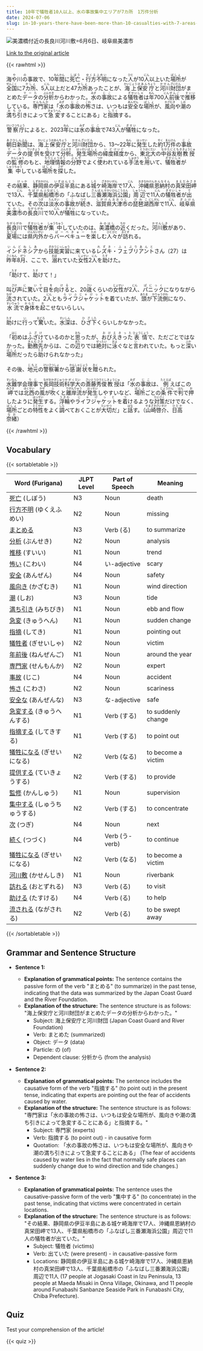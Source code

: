 ```yaml
---
title: 10年で犠牲者10人以上、水の事故集中エリアが7カ所　1万件分析
date: 2024-07-06
slug: in-10-years-there-have-been-more-than-10-casualties-with-7-areas-identified-as-hotspots-for-water-accidents-analyzing-10-000-cases
---
```


![美濃橋付近の長良川河川敷=6月6日、岐阜県美濃市](https://www.asahicom.jp/imgopt/img/68572be757/comm_L/AS20240705002552.jpg "美濃橋付近の長良川河川敷=6月6日、岐阜県美濃市")

[Link to the original article](https://asahi.com/articles/ASS752J2QS75ULLI001M.html?iref=comtop_7_03)

{{< rawhtml >}}
<p>海<ruby>や<rt>や</rt></ruby>川<ruby>の<rt>の</rt></ruby>事故で、10<ruby>年間<rt>ねんかん</rt></ruby>に<ruby>死亡<rt>しぼう</rt></ruby>・<ruby>行方<rt>ゆくえ</rt></ruby><ruby>不明<rt>ふめい</rt></ruby>になった<ruby>人<rt>ひと</rt></ruby>が10<ruby>人<rt>にん</rt></ruby>以上いた<ruby>場所<rt>ばしょ</rt></ruby>が<ruby>全国<rt>ぜんこく</rt></ruby>に7<ruby>カ所<rt>かしょ</rt></ruby>、5<ruby>人<rt>にん</rt></ruby>以上だと47<ruby>カ所<rt>かしょ</rt></ruby>あったことが、<ruby>海上<rt>かいじょう</rt></ruby><ruby>保安<rt>ほあん</rt></ruby><ruby>庁<rt>ちょう</rt></ruby>と<ruby>河川<rt>かせん</rt></ruby><ruby>財団<rt>ざいだん</rt></ruby>がまとめた<ruby>データ<rt>でーた</rt></ruby>の<ruby>分析<rt>ぶんせき</rt></ruby>からわかった。<ruby>水<rt>みず</rt></ruby>の<ruby>事故<rt>じこ</rt></ruby>による<ruby>犠牲者<rt>ぎせいしゃ</rt></ruby>は<ruby>年<rt>ねん</rt></ruby>700<ruby>人<rt>にん</rt></ruby><ruby>前後<rt>ぜんご</rt></ruby>で<ruby>推移<rt>すいい</rt></ruby>している。<ruby>専門家<rt>せんもんか</rt></ruby>は「<ruby>水<rt>みず</rt></ruby>の<ruby>事故<rt>じこ</rt></ruby>の<ruby>怖<rt>こわ</rt></ruby>さは、いつもは<ruby>安全<rt>あんぜん</rt></ruby>な<ruby>場所<rt>ばしょ</rt></ruby>が、<ruby>風向<rt>かざむき</rt></ruby>や<ruby>潮<rt>しお</rt></ruby>の<ruby>満ち<rt>みち</rt></ruby><ruby>引<rt>ひ</rt></ruby>きによって<ruby>急変<rt>きゅうへん</rt></ruby>することにある」と<ruby>指摘<rt>してく</rt></ruby>する。</p>

<p><ruby>警察庁<rt>けいさつちょう</rt></ruby>によると、2023<ruby>年<rt>ねん</rt></ruby>には<ruby>水<rt>みず</rt></ruby>の<ruby>事故<rt>じこ</rt></ruby>で743<ruby>人<rt>にん</rt></ruby>が<ruby>犠牲<rt>ぎせい</rt></ruby>になった。</p>

<p><ruby>朝日新聞<rt>あさひしんぶん</rt></ruby>は、<ruby>海上保安庁<rt>かいじょうほあんちょう</rt></ruby>と<ruby>河川財団<rt>かせんざいだん</rt></ruby>から、13～22<ruby>年<rt>ねん</rt></ruby>に<ruby>発生<rt>はっせい</rt></ruby>した<ruby>約<rt>やく</rt></ruby>1<ruby>万<rt>まん</rt></ruby><ruby>件<rt>けん</rt></ruby>の<ruby>事故<rt>じこ</rt></ruby><ruby>データ<rt>でーた</rt></ruby>の<ruby>提供<rt>ていきょう</rt></ruby>を<ruby>受<rt>う</rt></ruby>けて<ruby>分析<rt>ぶんせき</rt></ruby>。<ruby>発生<rt>はっせい</rt></ruby><ruby>場所<rt>ばしょ</rt></ruby>の<ruby>緯度<rt>いど</rt></ruby><ruby>経度<rt>けいど</rt></ruby>から、<ruby>東北大<rt>とうほくだい</rt></ruby>の<ruby>中谷友樹<rt>なかたにともき</rt></ruby><ruby>教授<rt>きょうじゅ</rt></ruby>の<ruby>監修<rt>かんしゅう</rt></ruby>のもと、<ruby>地理情報<rt>ちりじょうほう</rt></ruby>の<ruby>分野<rt>ぶんや</rt></ruby>でよく<ruby>使<rt>つか</rt></ruby>われている<ruby>手法<rt>しゅほう</rt></ruby>を<ruby>用<rt>もち</rt></ruby>いて、<ruby>犠牲者<rt>ぎせいしゃ</rt></ruby>が<ruby>集中<rt>しゅうちゅう</rt></ruby>している<ruby>場所<rt>ばしょ</rt></ruby>を<ruby>探<rt>さが</rt></ruby>した。</p>

<p>その<ruby>結果<rt>けっか</rt></ruby>、<ruby>静岡県<rt>しずおかけん</rt></ruby>の<ruby>伊豆半島<rt>いずはんとう</rt></ruby>にある<ruby>城<rt>しろ</rt></ruby>ケ<ruby>崎<rt>ざき</rt></ruby><ruby>海岸<rt>かいがん</rt></ruby>で17<ruby>人<rt>にん</rt></ruby>、<ruby>沖縄県<rt>おきなわけん</rt></ruby><ruby>恩納村<rt>おんなそん</rt></ruby>の<ruby>真栄田岬<rt>まえだみさき</rt></ruby>で13<ruby>人<rt>にん</rt></ruby>、<ruby>千葉県<rt>ちばけん</rt></ruby><ruby>船橋市<rt>ふなばしし</rt></ruby>の「ふなばし<ruby>三番瀬<rt>さんばんせ</rt></ruby><ruby>海浜<rt>かいひん</rt></ruby><ruby>公園<rt>こうえん</rt></ruby>」<ruby>周辺<rt>しゅうへん</rt></ruby>で11<ruby>人<rt>にん</rt></ruby>の<ruby>犠牲者<rt>ぎせいしゃ</rt></ruby>が<ruby>出<rt>で</rt></ruby>ていた。その<ruby>次<rt>つぎ</rt></ruby>は<ruby>淡水<rt>たんすい</rt></ruby>の<ruby>事故<rt>じこ</rt></ruby>が<ruby>続<rt>つづ</rt></ruby>き、<ruby>滋賀県<rt>しがけん</rt></ruby><ruby>大津市<rt>おおつし</rt></ruby>の<ruby>琵琶湖<rt>びわこ</rt></ruby><ruby>西岸<rt>にしがん</rt></ruby>で11<ruby>人<rt>にん</rt></ruby>、<ruby>岐阜県<rt>ぎふけん</rt></ruby><ruby>美濃市<rt>みのし</rt></ruby>の<ruby>長良川<rt>ながらがわ</rt></ruby>で10<ruby>人<rt>にん</rt></ruby>が<ruby>犠牲<rt>ぎせい</rt></ruby>になっていた。</p>

<p><ruby>長良川<rt>ながらがわ</rt></ruby>で<ruby>犠牲者<rt>ぎせいしゃ</rt></ruby>が<ruby>集中<rt>しゅうちゅう</rt></ruby>していたのは、<ruby>美濃橋<rt>みのはし</rt></ruby>の<ruby>近<rt>ちか</rt></ruby>くだった。<ruby>河川敷<rt>かせんしき</rt></ruby>があり、<ruby>夏場<rt>なつば</rt></ruby>には<ruby>県内外<rt>けんないがい</rt></ruby>から<ruby>バーベキュー<rt>ばーべきゅー</rt></ruby>を<ruby>楽<rt>たの</rt></ruby>しむ<ruby>人々<rt>ひとびと</rt></ruby>が<ruby>訪<rt>おとず</rt></ruby>れる。</p>

<p><ruby>インドネシア<rt>いんどねしあ</rt></ruby>から<ruby>技能実習<rt>ぎのうじっしゅう</rt></ruby>に来ている<ruby>レズキ・フェブリアント<rt>れずき・ふぇぶりあんと</rt></ruby>さん（27）は<ruby>昨年<rt>さくねん</rt></ruby>8<ruby>月<rt>がつ</rt></ruby>、ここで、<ruby>溺<rt>おぼ</rt></ruby>れていた<ruby>女性<rt>じょせい</rt></ruby>2<ruby>人<rt>にん</rt></ruby>を<ruby>助<rt>たす</rt></ruby>けた。</p>

<p>「<ruby>助<rt>たす</rt>けて</ruby>、<ruby>助<rt>たす</rt>けて</ruby>！」</p>

<p>叫<ruby>び<rt>さけ</rt></ruby>声<ruby>に<rt>に</rt></ruby>驚<ruby>いて<rt>いて</rt></ruby>目<ruby>を<rt>を</rt></ruby>向<ruby>ける<rt>ける</rt></ruby>と、20<ruby>歳<rt>さい</rt></ruby>くらいの<ruby>女性<rt>じょせい</rt></ruby>が2<ruby>人<rt>にん</rt></ruby>、<ruby>パニック<rt>ぱにっく</rt></ruby>になりながら<ruby>流<rt>なが</rt></ruby>されていた。2<ruby>人<rt>にん</rt></ruby>とも<ruby>ライフジャケット<rt>らいふじゃけっと</rt></ruby>を着ていたが、<ruby>頭<rt>あたま</rt></ruby>が<ruby>下流<rt>かりゅう</rt></ruby><ruby>側<rt>がわ</rt></ruby>になり、<ruby>水流<rt>すいりゅう</rt></ruby>で<ruby>身体<rt>からだ</rt></ruby>を<ruby>起<rt>お</rt></ruby>こせないらしい。</p>

<p><ruby>助<rt>たす</rt>け</ruby>に<ruby>行<rt>い</rt>っ</ruby>て<ruby>驚<rt>おどろ</rt>い</ruby>た。<ruby>水深<rt>すいしん</rt></ruby>は、<ruby>ひざ<rt>ひざ</rt>下<rt>した</rt></ruby>くらいしかなかった。</p>

<p>「<ruby>初<rt>はじ</rt>め</ruby>は<ruby>ふざけ<rt>ふざけ</rt>ている</ruby>のかと<ruby>思<rt>おも</rt>った</ruby>が、<ruby>おびえきった<rt>おびえきった</rt></ruby><ruby>表情<rt>ひょうじょう</rt></ruby>で、ただごとではなかった。<ruby>勤務先<rt>きんむさき</rt></ruby>からは、この<ruby>辺<rt>あた</rt>り</ruby>では<ruby>絶対<rt>ぜったい</rt></ruby>に<ruby>泳<rt>およ</rt>ぐ</ruby>なと<ruby>言<rt>い</rt>われていた。もっと<ruby>深<rt>ふか</rt>い</ruby><ruby>場所<rt>ばしょ</rt></ruby>だったら<ruby>助<rt>たす</rt>けられなかった</ruby>」</p>

<p>その後、<ruby>地元<rt>じもと</rt></ruby>の<ruby>警察署<rt>けいさつしょ</rt></ruby>から<ruby>感謝状<rt>かんしゃじょう</rt></ruby>を<ruby>贈<rt>おく</rt></ruby>られた。</p>

<p><ruby>水難<rt>すいなん</rt></ruby>学会<ruby>理事<rt>りじ</rt></ruby>で<ruby>長岡<rt>ながおか</rt>技術<rt>ぎじゅつ</rt>科学<rt>かがく</rt>大<rt>だい</rt></ruby>の<ruby>斎藤<rt>さいとう</rt>秀俊<rt>ひでとし</rt>教授<rt>きょうじゅ</rt></ruby>は「<ruby>水<rt>みず</rt>の<rt></rt>事故<rt>じこ</rt></ruby>は、<ruby>例<rt>たとえば</rt>えば</ruby>この<ruby>岬<rt>みさき</rt></ruby>では<ruby>北西<rt>ほくせい</rt>の<ruby>風<rt>かぜ</rt></ruby>が<ruby>吹<rt>ふ</rt></ruby>くと<ruby>離岸流<rt>りがんりゅう</rt></ruby>が<ruby>発生<rt>はっせい</rt></ruby>しやすいなど、<ruby>場所<rt>ばしょ</rt></ruby>ごとの<ruby>条件<rt>じょうけん</rt></ruby>で<ruby>判<rt>はん</rt>で<rt></rt>押<rt>お</rt>したように<rt></rt>発生<rt>はっせい</rt></ruby>する。<ruby>浮輪<rt>うきわ</rt>や<ruby>ライフジャケット<rt>じゃけっと</rt></ruby>を<ruby>着<rt>つ</rt>けるような<ruby>対策<rt>たいさく</rt></ruby>だけでなく、<ruby>場所<rt>ばしょ</rt>ごとの<ruby>特性<rt>とくせい</rt></ruby>をよく<ruby>調<rt>しら</rt>べておくことが<ruby>大切<rt>たいせつ</rt></ruby>だ」と<ruby>話<rt>はな</rt>す。（<ruby>山崎<rt>やまざき</rt>啓介<rt>けいすけ</rt>、<ruby>日高<rt>ひだか</rt>奈緒<rt>なお</rt>）</ruby></p>
{{< /rawhtml >}}

## Vocabulary


{{< sortabletable >}}

| Word (Furigana) | JLPT Level | Part of Speech | Meaning |
|------------------|------------|---------------|---------|
|[死亡](https://jisho.org/search/%E6%AD%BB%E4%BA%A1) (しぼう)| N3 | Noun | death |
|[行方不明](https://jisho.org/search/%E8%A1%8C%E6%96%B9%E4%B8%8D%E6%98%8E) (ゆくえふめい)| N2 | Noun | missing |
|[まとめる](https://jisho.org/search/%E3%81%BE%E3%81%A8%E3%82%81%E3%82%8B)| N3 | Verb (る) | to summarize |
|[分析](https://jisho.org/search/%E5%88%86%E6%9E%90) (ぶんせき)| N2 | Noun | analysis |
|[推移](https://jisho.org/search/%E6%8E%A8%E7%A7%BB) (すいい)| N1 | Noun | trend |
|[怖い](https://jisho.org/search/%E6%80%96%E3%81%84) (こわい)| N4 | い-adjective | scary |
|[安全](https://jisho.org/search/%E5%AE%89%E5%85%A8) (あんぜん)| N4 | Noun | safety |
|[風向き](https://jisho.org/search/%E9%A2%A8%E5%90%91%E3%81%8D) (かざむき)| N1 | Noun | wind direction |
|[潮](https://jisho.org/search/%E6%BD%AE) (しお)| N3 | Noun | tide |
|[満ち引き](https://jisho.org/search/%E6%BA%80%E3%81%A1%E5%BC%95%E3%81%8D) (みちびき)| N1 | Noun | ebb and flow |
|[急変](https://jisho.org/search/%E6%80%A5%E5%A4%89) (きゅうへん)| N1 | Noun | sudden change |
|[指摘](https://jisho.org/search/%E6%8C%87%E6%91%98) (してき)| N1 | Noun | pointing out |
|[犠牲者](https://jisho.org/search/%E7%8A%A0%E7%89%B2%E8%80%85) (ぎせいしゃ)| N2 | Noun | victim |
|[年前後](https://jisho.org/search/%E5%B9%B4%E5%89%8D%E5%BE%8C) (ねんぜんご)| N1 | Noun | around the year |
|[専門家](https://jisho.org/search/%E5%B0%82%E9%96%80%E5%AE%B6) (せんもんか)| N2 | Noun | expert |
|[事故](https://jisho.org/search/%E4%BA%8B%E6%95%85) (じこ)| N4 | Noun | accident |
|[怖さ](https://jisho.org/search/%E6%80%96%E3%81%95) (こわさ)| N2 | Noun | scariness |
|[安全な](https://jisho.org/search/%E5%AE%89%E5%85%A8%E3%81%AA) (あんぜんな)| N3 | な-adjective | safe |
|[急変する](https://jisho.org/search/%E6%80%A5%E5%A4%89%E3%81%99%E3%82%8B) (きゅうへんする)| N1 | Verb (する) | to suddenly change |
|[指摘する](https://jisho.org/search/%E6%8C%87%E6%91%98%E3%81%99%E3%82%8B) (してきする)| N1 | Verb (する) | to point out |
|[犠牲になる](https://jisho.org/search/%E7%8A%A0%E7%89%B2%E3%81%AB%E3%81%AA%E3%82%8B) (ぎせいになる)| N2 | Verb (なる) | to become a victim |
|[提供する](https://jisho.org/search/%E6%8F%90%E4%BE%9B%E3%81%99%E3%82%8B) (ていきょうする)| N2 | Verb (する) | to provide |
|[監修](https://jisho.org/search/%E7%9B%A3%E4%BF%AE) (かんしゅう)| N1 | Noun | supervision |
|[集中する](https://jisho.org/search/%E9%9B%86%E4%B8%AD%E3%81%99%E3%82%8B) (しゅうちゅうする)| N2 | Verb (する) | to concentrate |
|[次](https://jisho.org/search/%E6%AC%A1) (つぎ)| N4 | Noun | next |
|[続く](https://jisho.org/search/%E7%B6%9A%E3%81%8F) (つづく)| N4 | Verb (う-verb) | to continue |
|[犠牲になる](https://jisho.org/search/%E7%8A%A0%E7%89%B2%E3%81%AB%E3%81%AA%E3%82%8B) (ぎせいになる)| N2 | Verb (なる) | to become a victim |
|[河川敷](https://jisho.org/search/%E6%B2%B3%E5%B7%9D%E6%95%B7) (かせんしき)| N1 | Noun | riverbank |
|[訪れる](https://jisho.org/search/%E8%A8%AA%E3%82%8C%E3%82%8B) (おとずれる)| N3 | Verb (る) | to visit |
|[助ける](https://jisho.org/search/%E5%8A%A9%E3%81%91%E3%82%8B) (たすける)| N4 | Verb (る) | to help |
|[流される](https://jisho.org/search/%E6%B5%81%E3%81%95%E3%82%8C%E3%82%8B) (ながされる)| N2 | Verb (る) | to be swept away |

{{< /sortabletable >}}


## Grammar and Sentence Structure

- **Sentence 1:**
    - **Explanation of grammatical points:** The sentence contains the passive form of the verb "まとめる" (to summarize) in the past tense, indicating that the data was summarized by the Japan Coast Guard and the River Foundation.
    - **Explanation of the structure:** The sentence structure is as follows: "海上保安庁と河川財団がまとめたデータの分析からわかった。" 
        - Subject: 海上保安庁と河川財団 (Japan Coast Guard and River Foundation)
        - Verb: まとめた (summarized)
        - Object: データ (data)
        - Particle: の (of)
        - Dependent clause: 分析から (from the analysis)

- **Sentence 2:**
    - **Explanation of grammatical points:** The sentence includes the causative form of the verb "指摘する" (to point out) in the present tense, indicating that experts are pointing out the fear of accidents caused by water.
    - **Explanation of the structure:** The sentence structure is as follows: "専門家は「水の事故の怖さは、いつもは安全な場所が、風向きや潮の満ち引きによって急変することにある」と指摘する。"
        - Subject: 専門家 (experts)
        - Verb: 指摘する (to point out) - in causative form
        - Quotation: 「水の事故の怖さは、いつもは安全な場所が、風向きや潮の満ち引きによって急変することにある」 (The fear of accidents caused by water lies in the fact that normally safe places can suddenly change due to wind direction and tide changes.)

- **Sentence 3:**
    - **Explanation of grammatical points:** The sentence uses the causative-passive form of the verb "集中する" (to concentrate) in the past tense, indicating that victims were concentrated in certain locations.
    - **Explanation of the structure:** The sentence structure is as follows: "その結果、静岡県の伊豆半島にある城ケ崎海岸で17人、沖縄県恩納村の真栄田岬で13人、千葉県船橋市の「ふなばし三番瀬海浜公園」周辺で11人の犠牲者が出ていた。"
        - Subject: 犠牲者 (victims)
        - Verb: 出ていた (were present) - in causative-passive form
        - Locations: 静岡県の伊豆半島にある城ケ崎海岸で17人、沖縄県恩納村の真栄田岬で13人、千葉県船橋市の「ふなばし三番瀬海浜公園」周辺で11人 (17 people at Jogasaki Coast in Izu Peninsula, 13 people at Maeda Misaki in Onna Village, Okinawa, and 11 people around Funabashi Sanbanze Seaside Park in Funabashi City, Chiba Prefecture).

## Quiz

Test your comprehension of the article!

{{< quiz >}}
